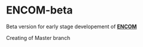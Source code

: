 # ENCOM-beta
Beta version for early stage developement of [**ENCOM**](https://github.com/NashifAlam/ENCOM)

Creating of Master branch
